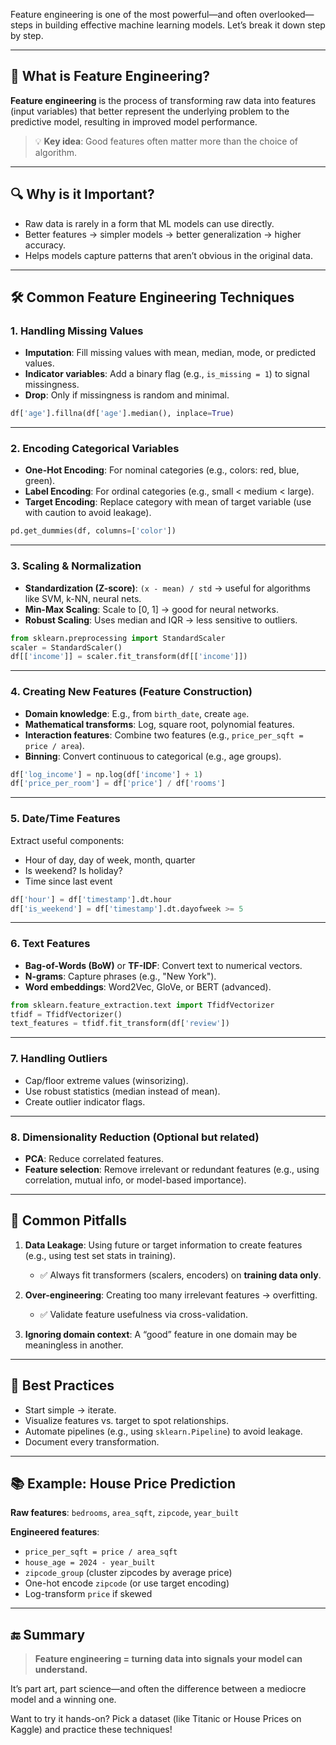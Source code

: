 Feature engineering is one of the most powerful—and often overlooked—steps in building effective machine learning models. Let’s break it down step by step.

---

## 🧠 What is Feature Engineering?

**Feature engineering** is the process of transforming raw data into features (input variables) that better represent the underlying problem to the predictive model, resulting in improved model performance.

> 💡 **Key idea**: Good features often matter more than the choice of algorithm.

---

## 🔍 Why is it Important?

- Raw data is rarely in a form that ML models can use directly.
- Better features → simpler models → better generalization → higher accuracy.
- Helps models capture patterns that aren’t obvious in the original data.

---

## 🛠️ Common Feature Engineering Techniques

### 1. **Handling Missing Values**
- **Imputation**: Fill missing values with mean, median, mode, or predicted values.
- **Indicator variables**: Add a binary flag (e.g., `is_missing = 1`) to signal missingness.
- **Drop**: Only if missingness is random and minimal.

```python
df['age'].fillna(df['age'].median(), inplace=True)
```

---

### 2. **Encoding Categorical Variables**
- **One-Hot Encoding**: For nominal categories (e.g., colors: red, blue, green).
- **Label Encoding**: For ordinal categories (e.g., small < medium < large).
- **Target Encoding**: Replace category with mean of target variable (use with caution to avoid leakage).

```python
pd.get_dummies(df, columns=['color'])
```

---

### 3. **Scaling & Normalization**
- **Standardization (Z-score)**: `(x - mean) / std` → useful for algorithms like SVM, k-NN, neural nets.
- **Min-Max Scaling**: Scale to [0, 1] → good for neural networks.
- **Robust Scaling**: Uses median and IQR → less sensitive to outliers.

```python
from sklearn.preprocessing import StandardScaler
scaler = StandardScaler()
df[['income']] = scaler.fit_transform(df[['income']])
```

---

### 4. **Creating New Features (Feature Construction)**
- **Domain knowledge**: E.g., from `birth_date`, create `age`.
- **Mathematical transforms**: Log, square root, polynomial features.
- **Interaction features**: Combine two features (e.g., `price_per_sqft = price / area`).
- **Binning**: Convert continuous to categorical (e.g., age groups).

```python
df['log_income'] = np.log(df['income'] + 1)
df['price_per_room'] = df['price'] / df['rooms']
```

---

### 5. **Date/Time Features**
Extract useful components:
- Hour of day, day of week, month, quarter
- Is weekend? Is holiday?
- Time since last event

```python
df['hour'] = df['timestamp'].dt.hour
df['is_weekend'] = df['timestamp'].dt.dayofweek >= 5
```

---

### 6. **Text Features**
- **Bag-of-Words (BoW)** or **TF-IDF**: Convert text to numerical vectors.
- **N-grams**: Capture phrases (e.g., "New York").
- **Word embeddings**: Word2Vec, GloVe, or BERT (advanced).

```python
from sklearn.feature_extraction.text import TfidfVectorizer
tfidf = TfidfVectorizer()
text_features = tfidf.fit_transform(df['review'])
```

---

### 7. **Handling Outliers**
- Cap/floor extreme values (winsorizing).
- Use robust statistics (median instead of mean).
- Create outlier indicator flags.

---

### 8. **Dimensionality Reduction** (Optional but related)
- **PCA**: Reduce correlated features.
- **Feature selection**: Remove irrelevant or redundant features (e.g., using correlation, mutual info, or model-based importance).

---

## 🚫 Common Pitfalls

1. **Data Leakage**: Using future or target information to create features (e.g., using test set stats in training).
   - ✅ Always fit transformers (scalers, encoders) on **training data only**.

2. **Over-engineering**: Creating too many irrelevant features → overfitting.
   - ✅ Validate feature usefulness via cross-validation.

3. **Ignoring domain context**: A “good” feature in one domain may be meaningless in another.

---

## 🧪 Best Practices

- Start simple → iterate.
- Visualize features vs. target to spot relationships.
- Automate pipelines (e.g., using `sklearn.Pipeline`) to avoid leakage.
- Document every transformation.

---

## 📚 Example: House Price Prediction

**Raw features**: `bedrooms`, `area_sqft`, `zipcode`, `year_built`

**Engineered features**:
- `price_per_sqft = price / area_sqft`
- `house_age = 2024 - year_built`
- `zipcode_group` (cluster zipcodes by average price)
- One-hot encode `zipcode` (or use target encoding)
- Log-transform `price` if skewed

---

## 🔚 Summary

> **Feature engineering = turning data into signals your model can understand.**

It’s part art, part science—and often the difference between a mediocre model and a winning one.

Want to try it hands-on? Pick a dataset (like Titanic or House Prices on Kaggle) and practice these techniques!